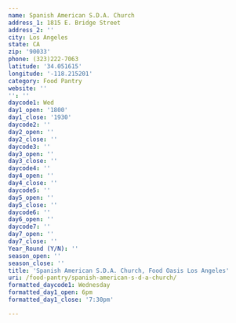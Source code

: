 ```yaml
---
name: Spanish American S.D.A. Church
address_1: 1815 E. Bridge Street
address_2: ''
city: Los Angeles
state: CA
zip: '90033'
phone: (323)222-7063
latitude: '34.051615'
longitude: '-118.215201'
category: Food Pantry
website: ''
'': ''
daycode1: Wed
day1_open: '1800'
day1_close: '1930'
daycode2: ''
day2_open: ''
day2_close: ''
daycode3: ''
day3_open: ''
day3_close: ''
daycode4: ''
day4_open: ''
day4_close: ''
daycode5: ''
day5_open: ''
day5_close: ''
daycode6: ''
day6_open: ''
daycode7: ''
day7_open: ''
day7_close: ''
Year_Round (Y/N): ''
season_open: ''
season_close: ''
title: 'Spanish American S.D.A. Church, Food Oasis Los Angeles'
uri: /food-pantry/spanish-american-s-d-a-church/
formatted_daycode1: Wednesday
formatted_day1_open: 6pm
formatted_day1_close: '7:30pm'

---
```

